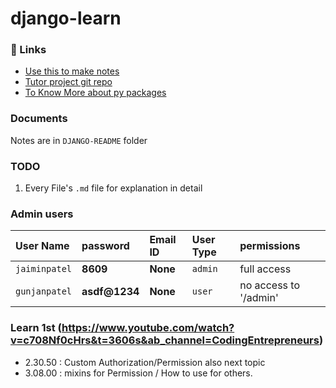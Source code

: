 # django-learn

### 🔗 Links
- [Use this to make notes](https://readme.so/editor)
- [Tutor project git repo](https://github.com/codingforentrepreneurs/Try-Django-3.2)
- [To Know More about py packages](https:/www.pypi.org)

### Documents
Notes are in `DJANGO-README` folder 

### TODO
1. Every File's `.md` file for explanation in detail 

### Admin users 
| User Name     | password      | Email ID | User Type | permissions           |
|:--------------|:--------------|:---------|:----------|:----------------------|
| `jaiminpatel` | **8609**      | **None** | `admin`   | full access           |
| `gunjanpatel` | **asdf@1234** | **None** | `user`    | no access to '/admin' |  


### Learn 1st (https://www.youtube.com/watch?v=c708Nf0cHrs&t=3606s&ab_channel=CodingEntrepreneurs)
- 2.30.50 : Custom Authorization/Permission also next topic
- 3.08.00 : mixins for Permission / How to use for others.